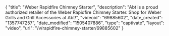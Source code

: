{
    "title": "Weber Rapidfire Chimney Starter",
    "description": "Abt is a proud authorized retailer of the Weber Rapidfire Chimney Starter. Shop for Weber Grills and Grill Accessories at Abt!",
    "videoid": "69885602",
    "date_created": "1357747257",
    "date_modified": "1505407886",
    "type": "captivate",
    "layout": "video",
    "url": "\/v\/rapidfire-chimney-starter\/69885602"
}